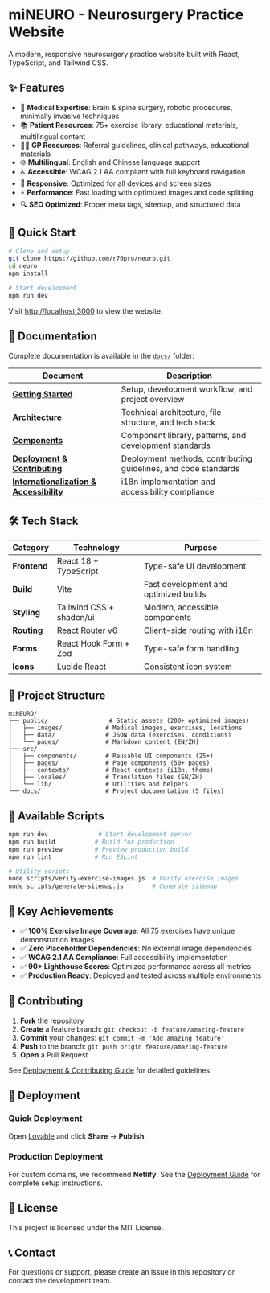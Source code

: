# miNEURO - Neurosurgery Practice Website

A modern, responsive neurosurgery practice website built with React, TypeScript, and Tailwind CSS.

## ✨ Features

- 🏥 **Medical Expertise**: Brain & spine surgery, robotic procedures, minimally invasive techniques
- 📚 **Patient Resources**: 75+ exercise library, educational materials, multilingual content
- 👨‍⚕️ **GP Resources**: Referral guidelines, clinical pathways, educational materials
- 🌐 **Multilingual**: English and Chinese language support
- ♿ **Accessible**: WCAG 2.1 AA compliant with full keyboard navigation
- 📱 **Responsive**: Optimized for all devices and screen sizes
- ⚡ **Performance**: Fast loading with optimized images and code splitting
- 🔍 **SEO Optimized**: Proper meta tags, sitemap, and structured data

## 🚀 Quick Start

```bash
# Clone and setup
git clone https://github.com/r70pro/neuro.git
cd neuro
npm install

# Start development
npm run dev
```

Visit [http://localhost:3000](http://localhost:3000) to view the website.

## 📖 Documentation

Complete documentation is available in the [`docs/`](./docs) folder:

| Document | Description |
|----------|-------------|
| **[Getting Started](./docs/getting-started.md)** | Setup, development workflow, and project overview |
| **[Architecture](./docs/architecture.md)** | Technical architecture, file structure, and tech stack |
| **[Components](./docs/components.md)** | Component library, patterns, and development standards |
| **[Deployment & Contributing](./docs/deployment.md)** | Deployment methods, contributing guidelines, and code standards |
| **[Internationalization & Accessibility](./docs/internationalization.md)** | i18n implementation and accessibility compliance |

## 🛠️ Tech Stack

| Category | Technology | Purpose |
|----------|------------|---------|
| **Frontend** | React 18 + TypeScript | Type-safe UI development |
| **Build** | Vite | Fast development and optimized builds |
| **Styling** | Tailwind CSS + shadcn/ui | Modern, accessible components |
| **Routing** | React Router v6 | Client-side routing with i18n |
| **Forms** | React Hook Form + Zod | Type-safe form handling |
| **Icons** | Lucide React | Consistent icon system |

## 📁 Project Structure

```
miNEURO/
├── public/                 # Static assets (200+ optimized images)
│   ├── images/            # Medical images, exercises, locations
│   ├── data/              # JSON data (exercises, conditions)
│   └── pages/             # Markdown content (EN/ZH)
├── src/
│   ├── components/        # Reusable UI components (25+)
│   ├── pages/             # Page components (50+ pages)
│   ├── contexts/          # React contexts (i18n, theme)
│   ├── locales/           # Translation files (EN/ZH)
│   └── lib/               # Utilities and helpers
└── docs/                  # Project documentation (5 files)
```

## 🔧 Available Scripts

```bash
npm run dev              # Start development server
npm run build           # Build for production
npm run preview         # Preview production build
npm run lint            # Run ESLint

# Utility scripts
node scripts/verify-exercise-images.js  # Verify exercise images
node scripts/generate-sitemap.js        # Generate sitemap
```

## 🌟 Key Achievements

- ✅ **100% Exercise Image Coverage**: All 75 exercises have unique demonstration images
- ✅ **Zero Placeholder Dependencies**: No external image dependencies
- ✅ **WCAG 2.1 AA Compliance**: Full accessibility implementation
- ✅ **90+ Lighthouse Scores**: Optimized performance across all metrics
- ✅ **Production Ready**: Deployed and tested across multiple environments

## 🤝 Contributing

1. **Fork** the repository
2. **Create** a feature branch: `git checkout -b feature/amazing-feature`
3. **Commit** your changes: `git commit -m 'Add amazing feature'`
4. **Push** to the branch: `git push origin feature/amazing-feature`
5. **Open** a Pull Request

See [Deployment & Contributing Guide](./docs/deployment.md) for detailed guidelines.

## 🚀 Deployment

### Quick Deployment
Open [Lovable](https://lovable.dev/projects/96f629c9-6031-4f68-8bd0-680a3c64b6e3) and click **Share** → **Publish**.

### Production Deployment
For custom domains, we recommend **Netlify**. See the [Deployment Guide](./docs/deployment.md) for complete setup instructions.

## 📄 License

This project is licensed under the MIT License.

## 📞 Contact

For questions or support, please create an issue in this repository or contact the development team.
